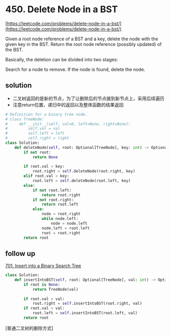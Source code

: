 # 450. Delete Node in a BST
[https://leetcode.com/problems/delete-node-in-a-bst/](https://leetcode.com/problems/delete-node-in-a-bst/)

Given a root node reference of a BST and a key, delete the node with the given key in the BST. Return the root node reference (possibly updated) of the BST.

Basically, the deletion can be divided into two stages:

Search for a node to remove.
If the node is found, delete the node.

## solution
- 二叉树返回的是新的节点，为了让删除后的节点接到新节点上，采用后续遍历
- 注意return位置，递归中的返回以及整体函数的结果返回

```python
# Definition for a binary tree node.
# class TreeNode:
#     def __init__(self, val=0, left=None, right=None):
#         self.val = val
#         self.left = left
#         self.right = right
class Solution:
    def deleteNode(self, root: Optional[TreeNode], key: int) -> Optional[TreeNode]:
        if not root:
            return None
        
        if root.val < key:
            root.right = self.deleteNode(root.right, key)
        elif root.val > key:
            root.left = self.deleteNode(root.left, key)
        else:
            if not root.left:
                return root.right
            if not root.right:
                return root.left
            else:
                node = root.right
                while node.left:
                    node = node.left
                node.left = root.left
                root = root.right
        return root
```

## follow up
[701. Insert into a Binary Search Tree](https://leetcode.com/problems/insert-into-a-binary-search-tree/)

```python
class Solution:
    def insertIntoBST(self, root: Optional[TreeNode], val: int) -> Optional[TreeNode]:
        if root is None:
            return TreeNode(val)
    
        if root.val < val:
            root.right = self.insertIntoBST(root.right, val)
        if root.val > val:
            root.left = self.insertIntoBST(root.left, val)
        return root
```

[普通二叉树的删除方式]

